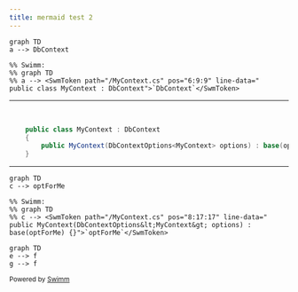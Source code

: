 ```yaml
---
title: mermaid test 2
---
```

```mermaid
graph TD
a --> DbContext

%% Swimm:
%% graph TD
%% a --> <SwmToken path="/MyContext.cs" pos="6:9:9" line-data="    public class MyContext : DbContext">`DbContext`</SwmToken>
```

<SwmSnippet path="/MyContext.cs" line="6">

---

&nbsp;

```c#
    public class MyContext : DbContext
    {
        public MyContext(DbContextOptions<MyContext> options) : base(optForMe) {}
    }
```

---

</SwmSnippet>

```mermaid
graph TD
c --> optForMe

%% Swimm:
%% graph TD
%% c --> <SwmToken path="/MyContext.cs" pos="8:17:17" line-data="        public MyContext(DbContextOptions&lt;MyContext&gt; options) : base(optForMe) {}">`optForMe`</SwmToken>
```

```mermaid
graph TD
e --> f
g --> f
```

<SwmMeta version="3.0.0" repo-id="Z2l0aHViJTNBJTNBY3NoYXJwLXNoYXVsLXRlc3QlM0ElM0Fzd2ltbWlv" repo-name="csharp-shaul-test"><sup>Powered by [Swimm](https://swimm-web-app.web.app/)</sup></SwmMeta>
